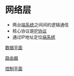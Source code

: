 # 网络层

- 两台[端系统](端系统.md)之间间的逻辑通信
- 核心协议是[IP协议](IP协议.md)
- 通过IP地址定位[端系统](端系统.md)

[数据平面](数据平面.md)

[路由器](路由器.md)

[控制平面](控制平面.md)